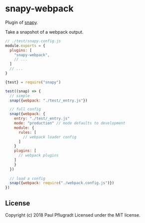 # snapy-webpack

Plugin of [snapy](https://github.com/snapyjs/snapy).

Take a snapshot of a webpack output.

```js
// ./test/snapy.config.js
module.exports = {
  plugins: [
    "snapy-webpack",
    // ...
  ]
  // ...
}
```

```js
{test} = require("snapy")

test((snap) => {
  // simple
  snap({webpack: "./test/_entry.js"})

  // full config
  snap({webpack: {
    entry: "./test/_entry.js"
    mode: "production" // mode defaults to development
    module: {
      rules: [
        // webpack loader config
      ]
    }
    plugins: [
      // webpack plugins
    ]
    }
  })
  
  // load a config
  snap({webpack: require("./webpack.config.js")})
})
```

## License
Copyright (c) 2018 Paul Pflugradt
Licensed under the MIT license.
